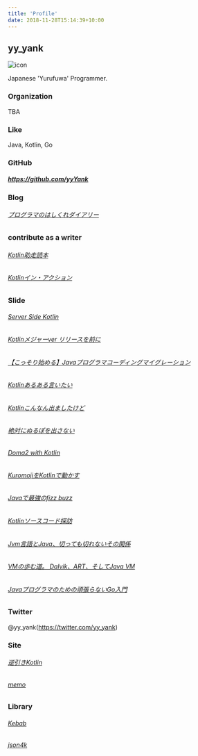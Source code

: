```yaml
---
title: 'Profile'
date: 2018-11-28T15:14:39+10:00
---
```


## yy_yank

![icon](https://avatars3.githubusercontent.com/u/3250718?v=3&s=460)

Japanese 'Yurufuwa' Programmer.


### Organization

TBA

### Like 
                     
Java, Kotlin, Go

### GitHub

##### https://github.com/yyYank
                     

### Blog

###### [プログラマのはしくれダイアリー](https://yyyank.blogspot.jp/)

### contribute as a writer

###### [Kotlin助走読本](https://drive.google.com/file/d/0Bylpznm149-gTGRjOFRkWm9PODg/view)  
###### [Kotlinイン・アクション](https://www.amazon.co.jp/dp/B076Q2L1M6/ref=cm_sw_r_tw_awdo_c_x_LMA.BbPBEM027)


### Slide

###### [Server Side Kotlin](https://www.slideshare.net/yyyank/server-side-kotlin-49030491)  
###### [Kotlinメジャーver リリースを前に](https://www.slideshare.net/yyyank/kotlinver)
###### [【こっそり始める】Javaプログラマコーディングマイグレーション](https://www.slideshare.net/yyyank/java-55600699)
###### [Kotlinあるある言いたい](https://www.slideshare.net/yyyank/kotlin-58781668)
###### [Kotlinこんなん出ましたけど](https://www.slideshare.net/yyyank/kotlin-60377622)
###### [絶対にぬるぽを出さない](https://www.slideshare.net/yyyank/ss-62257220)
###### [Doma2 with Kotlin](https://www.slideshare.net/yyyank/doma2-with-kotlin)
###### [KuromojiをKotlinで動かす](https://www.slideshare.net/yyyank/kuromojikotlin)
###### [Javaで最強のfizz buzz](https://www.slideshare.net/yyyank/javafizz-buzz)
###### [Kotlinソースコード探訪](https://www.slideshare.net/yyyank/kotlin-69542943)
###### [Jvm言語とJava、切っても切れないその関係](https://www.slideshare.net/yyyank/jvmjava-69784006)
###### [VMの歩む道。 Dalvik、ART、そしてJava VM](https://www.slideshare.net/yyyank/vm-dalvikartjava-vm)
###### [Javaプログラマのための頑張らないGo入門](https://www.slideshare.net/yyyank/javago)

### Twitter</span></h3>

@yy_yank(https://twitter.com/yy_yank)


### Site
                     
###### [逆引きKotlin](http://kotlin-rev-solution.herokuapp.com/)
###### [memo](./docs)
                     
### Library

###### [Kebab](https://github.com/yyYank/Kebab)
###### [json4k](https://github.com/skrap-json4k/skrap-json4k)
